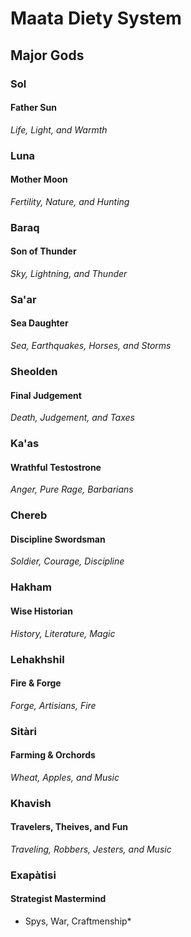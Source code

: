 # Maata Diety System
## Major Gods

### Sol
#### Father Sun
*Life, Light, and Warmth*

### Luna
#### Mother Moon
*Fertility, Nature, and Hunting*

### Baraq
#### Son of Thunder
*Sky, Lightning, and Thunder*

### Sa'ar
#### Sea Daughter
*Sea, Earthquakes, Horses, and Storms*

### Sheolden
#### Final Judgement
*Death, Judgement, and Taxes*

### Ka'as
#### Wrathful Testostrone
*Anger, Pure Rage, Barbarians*

### Chereb
#### Discipline Swordsman
*Soldier, Courage, Discipline*

### Hakham
#### Wise Historian
*History, Literature, Magic*

### Lehakhshil
#### Fire & Forge
*Forge, Artisians, Fire*

### Sitàri
#### Farming & Orchords
*Wheat, Apples, and Music*

### Khavish
#### Travelers, Theives, and Fun
*Traveling, Robbers, Jesters, and Music*

### Exapàtisi
#### Strategist Mastermind
* Spys, War, Craftmenship*